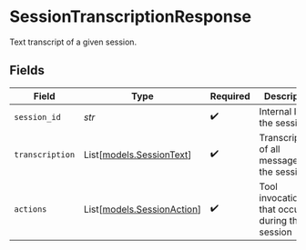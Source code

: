 # SessionTranscriptionResponse

Text transcript of a given session.


## Fields

| Field                                                    | Type                                                     | Required                                                 | Description                                              |
| -------------------------------------------------------- | -------------------------------------------------------- | -------------------------------------------------------- | -------------------------------------------------------- |
| `session_id`                                             | *str*                                                    | :heavy_check_mark:                                       | Internal ID of the session                               |
| `transcription`                                          | List[[models.SessionText](../models/sessiontext.md)]     | :heavy_check_mark:                                       | Transcriptions of all messages in the session            |
| `actions`                                                | List[[models.SessionAction](../models/sessionaction.md)] | :heavy_check_mark:                                       | Tool invocations that occurred during the session        |